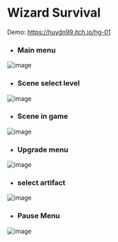 # Wizard Survival 
Demo: https://huydn99.itch.io/hg-01
* <h3> Main menu
![image](https://github.com/duongnhathuy99/HG-01/assets/55747198/7273de72-92f7-4521-91c0-735fc8659848)
* <h3> Scene select level
![image](https://github.com/duongnhathuy99/HG-01/assets/55747198/fb52242a-03d4-45fd-80cb-6c444bb2a65e)
* <h3> Scene in game
![image](https://github.com/duongnhathuy99/HG-01/assets/55747198/21a2c1b8-7cf2-4ce2-8d3d-1355aeb043ca)
* <h3> Upgrade menu
![image](https://github.com/duongnhathuy99/HG-01/assets/55747198/91bd5fa5-516b-463c-ac27-9470f2313aaf)
* <h3> select artifact
![image](https://github.com/duongnhathuy99/HG-01/assets/55747198/7d2e128c-ae97-46a1-93bf-89a3ccb674e2)
* <h3> Pause Menu 
![image](https://github.com/duongnhathuy99/HG-01/assets/55747198/032f93df-4dcb-4b10-afb3-803d1eb8a01b)


